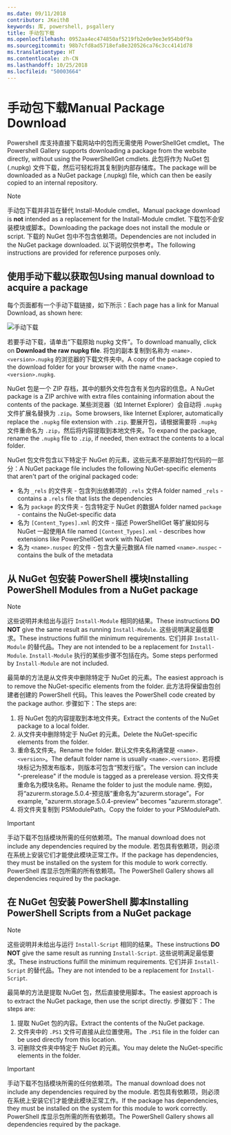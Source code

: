 ```yaml
---
ms.date: 09/11/2018
contributor: JKeithB
keywords: 库, powershell, psgallery
title: 手动包下载
ms.openlocfilehash: 0952aa4ec474850af5219fb2e0e9ee3e954b0f9a
ms.sourcegitcommit: 98b7cfd8ad5718efa8e320526ca76c3cc4141d78
ms.translationtype: HT
ms.contentlocale: zh-CN
ms.lasthandoff: 10/25/2018
ms.locfileid: "50003664"
---
```

# <a name="manual-package-download"></a><span data-ttu-id="b0805-103">手动包下载</span><span class="sxs-lookup"><span data-stu-id="b0805-103">Manual Package Download</span></span>

<span data-ttu-id="b0805-104">Powershell 库支持直接下载网站中的包而无需使用 PowerShellGet cmdlet。</span><span class="sxs-lookup"><span data-stu-id="b0805-104">The Powershell Gallery supports downloading a package from the website directly, without using the PowerShellGet cmdlets.</span></span> <span data-ttu-id="b0805-105">此包将作为 NuGet 包 (.nupkg) 文件下载，然后可轻松将其复制到内部存储库。</span><span class="sxs-lookup"><span data-stu-id="b0805-105">The package will be downloaded as a NuGet package (.nupkg) file, which can then be easily copied to an internal repository.</span></span>

> [!NOTE]
> <span data-ttu-id="b0805-106">手动包下载并非旨在替代 Install-Module cmdlet。</span><span class="sxs-lookup"><span data-stu-id="b0805-106">Manual package download is **not** intended as a replacement for the Install-Module cmdlet.</span></span>
> <span data-ttu-id="b0805-107">下载包不会安装模块或脚本。</span><span class="sxs-lookup"><span data-stu-id="b0805-107">Downloading the package does not install the module or script.</span></span> <span data-ttu-id="b0805-108">下载的 NuGet 包中不包含依赖项。</span><span class="sxs-lookup"><span data-stu-id="b0805-108">Dependencies are not included in the NuGet package downloaded.</span></span> <span data-ttu-id="b0805-109">以下说明仅供参考。</span><span class="sxs-lookup"><span data-stu-id="b0805-109">The following instructions are provided for reference purposes only.</span></span>

## <a name="using-manual-download-to-acquire-a-package"></a><span data-ttu-id="b0805-110">使用手动下载以获取包</span><span class="sxs-lookup"><span data-stu-id="b0805-110">Using manual download to acquire a package</span></span>

<span data-ttu-id="b0805-111">每个页面都有一个手动下载链接，如下所示：</span><span class="sxs-lookup"><span data-stu-id="b0805-111">Each page has a link for Manual Download, as shown here:</span></span>

![手动下载](../../Images/packagedisplaypagewithpseditions.png)

<span data-ttu-id="b0805-113">若要手动下载，请单击“下载原始 nupkg 文件”。</span><span class="sxs-lookup"><span data-stu-id="b0805-113">To download manually, click on **Download the raw nupkg file**.</span></span> <span data-ttu-id="b0805-114">将包的副本复制到名称为 `<name>.<version>.nupkg` 的浏览器的下载文件夹中。</span><span class="sxs-lookup"><span data-stu-id="b0805-114">A copy of the package copied to the download folder for your browser with the name `<name>.<version>.nupkg`.</span></span>

<span data-ttu-id="b0805-115">NuGet 包是一个 ZIP 存档，其中的额外文件包含有关包内容的信息。</span><span class="sxs-lookup"><span data-stu-id="b0805-115">A NuGet package is a ZIP archive with extra files containing information about the contents of the package.</span></span> <span data-ttu-id="b0805-116">某些浏览器（如 Internet Explorer）会自动将 `.nupkg` 文件扩展名替换为 `.zip`。</span><span class="sxs-lookup"><span data-stu-id="b0805-116">Some browsers, like Internet Explorer, automatically replace the `.nupkg` file extension with `.zip`.</span></span> <span data-ttu-id="b0805-117">要展开包，请根据需要将 `.nupkg` 文件重命名为 `.zip`，然后将内容提取到本地文件夹。</span><span class="sxs-lookup"><span data-stu-id="b0805-117">To expand the package, rename the `.nupkg` file to `.zip`, if needed, then extract the contents to a local folder.</span></span>

<span data-ttu-id="b0805-118">NuGet 包文件包含以下特定于 NuGet 的元素，这些元素不是原始打包代码的一部分：</span><span class="sxs-lookup"><span data-stu-id="b0805-118">A NuGet package file includes the following NuGet-specific elements that aren't part of the original packaged code:</span></span>

- <span data-ttu-id="b0805-119">名为 `_rels` 的文件夹 - 包含列出依赖项的 `.rels` 文件</span><span class="sxs-lookup"><span data-stu-id="b0805-119">A folder named `_rels` - contains a `.rels` file that lists the dependencies</span></span>
- <span data-ttu-id="b0805-120">名为 `package` 的文件夹 - 包含特定于 NuGet 的数据</span><span class="sxs-lookup"><span data-stu-id="b0805-120">A folder named `package` - contains the NuGet-specific data</span></span>
- <span data-ttu-id="b0805-121">名为 `[Content_Types].xml` 的文件 - 描述 PowerShellGet 等扩展如何与 NuGet 一起使用</span><span class="sxs-lookup"><span data-stu-id="b0805-121">A file named `[Content_Types].xml` - describes how extensions like PowerShellGet work with NuGet</span></span>
- <span data-ttu-id="b0805-122">名为 `<name>.nuspec` 的文件 - 包含大量元数据</span><span class="sxs-lookup"><span data-stu-id="b0805-122">A file named `<name>.nuspec` - contains the bulk of the metadata</span></span>

## <a name="installing-powershell-modules-from-a-nuget-package"></a><span data-ttu-id="b0805-123">从 NuGet 包安装 PowerShell 模块</span><span class="sxs-lookup"><span data-stu-id="b0805-123">Installing PowerShell Modules from a NuGet package</span></span>

> [!NOTE]
> <span data-ttu-id="b0805-124">这些说明并未给出与运行 `Install-Module` 相同的结果。</span><span class="sxs-lookup"><span data-stu-id="b0805-124">These instructions **DO NOT** give the same result as running `Install-Module`.</span></span> <span data-ttu-id="b0805-125">这些说明满足最低要求。</span><span class="sxs-lookup"><span data-stu-id="b0805-125">These instructions fulfill the minimum requirements.</span></span> <span data-ttu-id="b0805-126">它们并非 `Install-Module` 的替代品。</span><span class="sxs-lookup"><span data-stu-id="b0805-126">They are not intended to be a replacement for `Install-Module`.</span></span> <span data-ttu-id="b0805-127">`Install-Module` 执行的某些步骤不包括在内。</span><span class="sxs-lookup"><span data-stu-id="b0805-127">Some steps performed by `Install-Module` are not included.</span></span>

<span data-ttu-id="b0805-128">最简单的方法是从文件夹中删除特定于 NuGet 的元素。</span><span class="sxs-lookup"><span data-stu-id="b0805-128">The easiest approach is to remove the NuGet-specific elements from the folder.</span></span> <span data-ttu-id="b0805-129">此方法将保留由包创建者创建的 PowerShell 代码。</span><span class="sxs-lookup"><span data-stu-id="b0805-129">This leaves the PowerShell code created by the package author.</span></span> <span data-ttu-id="b0805-130">步骤如下：</span><span class="sxs-lookup"><span data-stu-id="b0805-130">The steps are:</span></span>

1. <span data-ttu-id="b0805-131">将 NuGet 包的内容提取到本地文件夹。</span><span class="sxs-lookup"><span data-stu-id="b0805-131">Extract the contents of the NuGet package to a local folder.</span></span>
2. <span data-ttu-id="b0805-132">从文件夹中删除特定于 NuGet 的元素。</span><span class="sxs-lookup"><span data-stu-id="b0805-132">Delete the NuGet-specific elements from the folder.</span></span>
3. <span data-ttu-id="b0805-133">重命名文件夹。</span><span class="sxs-lookup"><span data-stu-id="b0805-133">Rename the folder.</span></span> <span data-ttu-id="b0805-134">默认文件夹名称通常是 `<name>.<version>`。</span><span class="sxs-lookup"><span data-stu-id="b0805-134">The default folder name is usually `<name>.<version>`.</span></span> <span data-ttu-id="b0805-135">若将模块标记为预发布版本，则版本可包含“预发行版”。</span><span class="sxs-lookup"><span data-stu-id="b0805-135">The version can include "-prerelease" if the module is tagged as a prerelease version.</span></span> <span data-ttu-id="b0805-136">将文件夹重命名为模块名称。</span><span class="sxs-lookup"><span data-stu-id="b0805-136">Rename the folder to just the module name.</span></span> <span data-ttu-id="b0805-137">例如，将“azurerm.storage.5.0.4-预览版”重命名为“azurerm.storage”。</span><span class="sxs-lookup"><span data-stu-id="b0805-137">For example, "azurerm.storage.5.0.4-preview" becomes "azurerm.storage".</span></span>
4. <span data-ttu-id="b0805-138">将文件夹复制到 PSModulePath。</span><span class="sxs-lookup"><span data-stu-id="b0805-138">Copy the folder to your PSModulePath.</span></span>

> [!IMPORTANT]
> <span data-ttu-id="b0805-139">手动下载不包括模块所需的任何依赖项。</span><span class="sxs-lookup"><span data-stu-id="b0805-139">The manual download does not include any dependencies required by the module.</span></span> <span data-ttu-id="b0805-140">若包具有依赖项，则必须在系统上安装它们才能使此模块正常工作。</span><span class="sxs-lookup"><span data-stu-id="b0805-140">If the package has dependencies, they must be installed on the system for this module to work correctly.</span></span> <span data-ttu-id="b0805-141">PowerShell 库显示包所需的所有依赖项。</span><span class="sxs-lookup"><span data-stu-id="b0805-141">The PowerShell Gallery shows all dependencies required by the package.</span></span>

## <a name="installing-powershell-scripts-from-a-nuget-package"></a><span data-ttu-id="b0805-142">在 NuGet 包安装 PowerShell 脚本</span><span class="sxs-lookup"><span data-stu-id="b0805-142">Installing PowerShell Scripts from a NuGet package</span></span>

> [!NOTE]
> <span data-ttu-id="b0805-143">这些说明并未给出与运行 `Install-Script` 相同的结果。</span><span class="sxs-lookup"><span data-stu-id="b0805-143">These instructions **DO NOT** give the same result as running `Install-Script`.</span></span> <span data-ttu-id="b0805-144">这些说明满足最低要求。</span><span class="sxs-lookup"><span data-stu-id="b0805-144">These instructions fulfill the minimum requirements.</span></span> <span data-ttu-id="b0805-145">它们并非 `Install-Script` 的替代品。</span><span class="sxs-lookup"><span data-stu-id="b0805-145">They are not intended to be a replacement for `Install-Script`.</span></span>

<span data-ttu-id="b0805-146">最简单的方法是提取 NuGet 包，然后直接使用脚本。</span><span class="sxs-lookup"><span data-stu-id="b0805-146">The easiest approach is to extract the NuGet package, then use the script directly.</span></span> <span data-ttu-id="b0805-147">步骤如下：</span><span class="sxs-lookup"><span data-stu-id="b0805-147">The steps are:</span></span>

1. <span data-ttu-id="b0805-148">提取 NuGet 包的内容。</span><span class="sxs-lookup"><span data-stu-id="b0805-148">Extract the contents of the NuGet package.</span></span>
2. <span data-ttu-id="b0805-149">文件夹中的 `.PS1` 文件可直接从此位置使用。</span><span class="sxs-lookup"><span data-stu-id="b0805-149">The `.PS1` file in the folder can be used directly from this location.</span></span>
3. <span data-ttu-id="b0805-150">可删除文件夹中特定于 NuGet 的元素。</span><span class="sxs-lookup"><span data-stu-id="b0805-150">You may delete the NuGet-specific elements in the folder.</span></span>

> [!IMPORTANT]
> <span data-ttu-id="b0805-151">手动下载不包括模块所需的任何依赖项。</span><span class="sxs-lookup"><span data-stu-id="b0805-151">The manual download does not include any dependencies required by the module.</span></span> <span data-ttu-id="b0805-152">若包具有依赖项，则必须在系统上安装它们才能使此模块正常工作。</span><span class="sxs-lookup"><span data-stu-id="b0805-152">If the package has dependencies, they must be installed on the system for this module to work correctly.</span></span> <span data-ttu-id="b0805-153">PowerShell 库显示包所需的所有依赖项。</span><span class="sxs-lookup"><span data-stu-id="b0805-153">The PowerShell Gallery shows all dependencies required by the package.</span></span>
